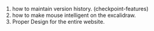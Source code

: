 1. how to maintain version history. (checkpoint-features)
2. how to make mouse intelligent on the excalidraw.
3. Proper Design for the entire website.